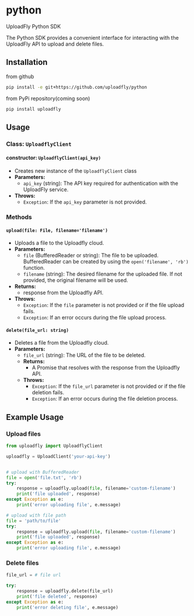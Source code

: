 # python

UploadFly Python SDK

The Python SDK provides a convenient interface for interacting with the UploadFly API to upload and delete files.

## Installation

from github

```bash
pip install -e git+https://github.com/uploadfly/python
```

from PyPi repository(coming soon)

```bash
pip install uploadfly
```

## Usage

### Class: `UploadflyClient`

#### constructor: `UploadflyClient(api_key)`

- Creates new instance of the `UploadflyClient` class
- **Parameters:**
  - `api_key` (string): The API key required for authentication with the UploadFly service.
- **Throws:**
  - `Exception`: If the `api_key` parameter is not provided.

### Methods

#### `upload(file: File, filename='filename')`

- Uploads a file to the Uploadfly cloud.
- **Parameters:**
  - `file` (BufferedReader or string): The file to be uploaded. BufferedReader can be created by using the `open('filename', 'rb')` function.
  - `filename` (string): The desired filename for the uploaded file. If not provided, the original filename will be used.
- **Returns:**
  - response from the Uploadfly API.
- **Throws:**
  - `Exception`: If the `file` parameter is not provided or if the file upload fails.
  - `Exception`: If an error occurs during the file upload process.

#### `delete(file_url: string)`

- Deletes a file from the Uploadfly cloud.
- **Parameters:**
  - `file_url` (string): The URL of the file to be deleted.
  - **Returns:**
    - A Promise that resolves with the response from the Uploadfly API.
  - **Throws:**
    - `Exception`: If the `file_url` parameter is not provided or if the file deletion fails.
    - `Exception`: If an error occurs during the file deletion process.

## Example Usage

### Upload files

```python
from uploadfly import UploadflyClient

uploadfly = UploadClient('your-api-key')


# upload with BufferedReader
file = open('file.txt', 'rb')
try:
    response = uploadfly.upload(file, filename='custom-filename')
    print('file uploaded', response)
except Exception as e:
    print('error uploading file', e.message)

# upload with file path
file = 'path/to/file'
try:
    response = uploadfly.upload(file, filename='custom-filename')
    print('file uploaded', response)
except Exception as e:
    print('error uploading file', e.message)
```

### Delete files

```python
file_url = # file url

try:
    response = uploadfly.delete(file_url)
    print('file deleted', response)
except Exception as e:
    print('error deleting file', e.message)
```
